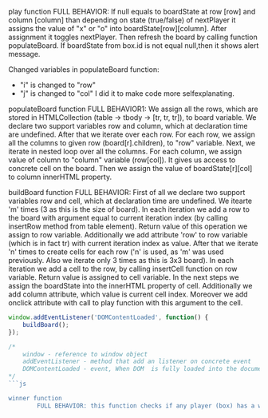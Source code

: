 play function
        FULL BEHAVIOR: If null equals to boardState at row [row] and column [column] than depending on state (true/false) of nextPlayer it assigns the value of "x" or "o" into boardState[row][column]. After assignment it toggles nextPlayer. 
		Then refresh the board by calling function populateBoard.
		If boardState from box.id is not equal null,then it shows alert message.

Changed variables in populateBoard function:
 - "i" is changed to "row"
 - "j" is changed to "col"
I did it to make code more selfexplanating. 

 populateBoard function 
        FULL BEHAVIOR1: We assign all the rows, which are stored in HTMLCollection (table -> tbody -> [tr, tr, tr]), to board variable. We declare two support variables row and column, which at declaration time are undefined. After that we iterate over each row. For each row, we assign all the columns to given row (board[r].children), to "row" variable. Next, we iterate in nested loop over all the columns. For each column, we assign value of column to "column" variable (row[col]). It gives us access to concrete cell on the board. Then we assign the value of boardState[r][col] to column innerHTML property. 
		
buildBoard function 
 		FULL BEHAVIOR: First of all we declare two support variables row and cell, which at declaration time are undefined. We itearte 'm' times (3 as this is the size of board). In each iteration we add a row to the board with argument equal to current iteration index (by calling insertRow method from table element). Return value of this operation we assign to row variable. Additionally we add attribute 'row' to row variable (which is in fact tr) with current iteration index as value. After that we iterate 'n' times to create cells for each row ('n' is used, as 'm' was used previously. Also we iterate only 3 times as this is 3x3 board). In each iteration we add a cell to the row, by calling insertCell function on row variable. Return value is assigned to cell variable. In the next steps we assign the boardState into the innerHTML property of cell. Additionally we add column attribute, which value is current cell index. Moreover we add onclick attribute with call to play function with this argument to the cell.  


```js
window.addEventListener('DOMContentLoaded', function() {
	buildBoard();
});

/* 
	window - reference to window object
	addEventListener - method that add an listener on concrete event 
	DOMContentLoaded - event, When DOM  is fully loaded into the document variable
*/
```js

winner function 
		FULL BEHAVIOR: this function checks if any player (box) has a winning combination and if there is one, then it will display information that the player has won.